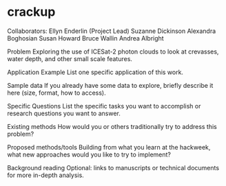 # crackup

Collaborators:
Ellyn Enderlin (Project Lead)
Suzanne Dickinson
Alexandra Boghosian
Susan Howard
Bruce Wallin
Andrea Albright


Problem
Exploring the use of ICESat-2 photon clouds to look at crevasses, water depth, and other small scale features. 

Application Example
List one specific application of this work.

Sample data
If you already have some data to explore, briefly describe it here (size, format, how to access).

Specific Questions
List the specific tasks you want to accomplish or research questions you want to answer.

Existing methods
How would you or others traditionally try to address this problem?

Proposed methods/tools
Building from what you learn at the hackweek, what new approaches would you like to try to implement?

Background reading
Optional: links to manuscripts or technical documents for more in-depth analysis.


